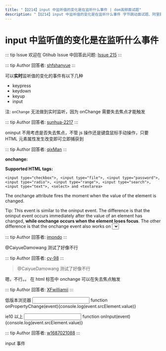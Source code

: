 ```yaml
---
title: "【Q214】input 中监听值的变化是在监听什么事件 | dom高频面试题"
description: "【Q214】input 中监听值的变化是在监听什么事件 字节跳动面试题、阿里腾讯面试题、美团小米面试题。"
---
```


# input 中监听值的变化是在监听什么事件

::: tip Issue
欢迎在 Gtihub Issue 中回答此问题: [Issue 215](https://github.com/shfshanyue/Daily-Question/issues/215)
:::

::: tip Author
回答者: [shfshanyue](https://github.com/shfshanyue)
:::

可以**实时**监听值的变化的事件有以下几种

- keypress
- keydown
- keyup
- input

注: `onChange` 无法做到实时监听，因为 onChange 需要失去焦点才能触发

::: tip Author
回答者: [sunhua-2217](https://github.com/sunhua-2217)
:::

oninput 不用考虑是否失去焦点，不管 js 操作还是键盘鼠标手动操作，只要 HTML 元素属性发生改变即可立即捕获到

::: tip Author
回答者: [qixMan](https://github.com/qixMan)
:::

**onchange:**

**Supported HTML tags:**

```
<input type="checkbox">, <input type="file">, <input type="password">, <input type="radio">, <input type="range">, <input type="search">, <input type="text">, <select> and <textarea>
```

The onchange attribute fires the moment when the value of the element is changed.

Tip: This event is similar to the oninput event. The difference is that the oninput event occurs immediately after the value of an element has changed, **while onchange occurs when the element loses focus**. The other difference is that the onchange event also works on <select> elements.

::: tip Author
回答者: [imondo](https://github.com/imondo)
:::

@CaiyueDamowang 测试了好像不行

::: tip Author
回答者: [cy-98](https://github.com/cy-98)
:::

> @CaiyueDamowang 测试了好像不行

嗯，不行。。
在 html 标签中 onchange 可以在失去焦点触发

::: tip Author
回答者: [XFwilliamii](https://github.com/XFwilliamii)
:::

低版本浏览器
<input onpropertychange="onPropertyChange(event)" />
function onPropertyChange(event){console.log(event.srcElement.value)}

ie10 以上
<input onInput="onInput(event)" />
function onInput(event){console.log(event.srcElement.value)}

::: tip Author
回答者: [w1687021088](https://github.com/w1687021088)
:::

input 事件

